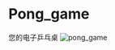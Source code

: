 # Pong_game
您的电子乒乓桌
![pong_game](https://github.com/viviget/Pong_game/assets/129046532/208235aa-ac9e-4c31-9eea-bfbd83b9975a)

